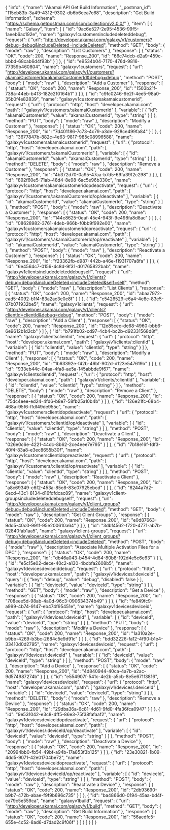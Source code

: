 {
  "info": {
    "name": "Akamai API Get Build Information",
    "_postman_id": "115eb83b-3a49-4312-9302-db6b6eea7c68",
    "description": "Get Build Information",
    "schema": "https://schema.getpostman.com/json/collection/v2.0.0/"
  },
  "item": [
    {
      "name": "Galaxy",
      "item": [
        {
          "id": "9ac6e527-2e95-4536-99f5-1aeeb6ac192e",
          "name": "galaxyv1customersincludedeleteddebug",
          "request": {
            "url": "http://developer.akamai.com/galaxy/v1/customers?debug=debug&includeDeleted=includeDeleted",
            "method": "GET",
            "body": {
              "mode": "raw"
            },
            "description": "List Customers"
          },
          "response": [
            {
              "status": "OK",
              "code": 200,
              "name": "Response_200",
              "id": "66c74dcb-d2a9-459c-bbbd-68cab6d4f93b"
            }
          ]
        },
        {
          "id": "e9534b04-7170-476d-9816-77359b460804",
          "name": "galaxyv1customers",
          "request": {
            "url": "http://developer.akamai.com/galaxy/v1/customers?akamaiCustomerId=akamaiCustomerId&debug=debug",
            "method": "POST",
            "body": {
              "mode": "raw"
            },
            "description": "Add a Customer"
          },
          "response": [
            {
              "status": "OK",
              "code": 200,
              "name": "Response_200",
              "id": "1503b21f-738a-44eb-b413-182e210164b1"
            }
          ]
        },
        {
          "id": "c9fc0246-9e2f-4ee5-98a0-35b0f4e82839",
          "name": "galaxyv1customersakamaicustomerid",
          "request": {
            "url": {
              "protocol": "http",
              "host": "developer.akamai.com",
              "path": [
                "galaxy/v1/customers/:akamaiCustomerId"
              ],
              "variable": [
                {
                  "id": "akamaiCustomerId",
                  "value": "akamaiCustomerId",
                  "type": "string"
                }
              ]
            },
            "method": "PUT",
            "body": {
              "mode": "raw"
            },
            "description": "Modify a Customer"
          },
          "response": [
            {
              "status": "OK",
              "code": 200,
              "name": "Response_200",
              "id": "7d401186-7c73-4c79-a3de-928ce499fa84"
            }
          ]
        },
        {
          "id": "3677847b-882c-4e63-9817-985c08996588",
          "name": "galaxyv1customersakamaicustomerid",
          "request": {
            "url": {
              "protocol": "http",
              "host": "developer.akamai.com",
              "path": [
                "galaxy/v1/customers/:akamaiCustomerId"
              ],
              "variable": [
                {
                  "id": "akamaiCustomerId",
                  "value": "akamaiCustomerId",
                  "type": "string"
                }
              ]
            },
            "method": "DELETE",
            "body": {
              "mode": "raw"
            },
            "description": "Remove a Customer"
          },
          "response": [
            {
              "status": "OK",
              "code": 200,
              "name": "Response_200",
              "id": "4b372d70-0a95-47aa-b7d5-69fa39f2c298"
            }
          ]
        },
        {
          "id": "892f60e5-71ab-48d4-8e98-6ac5e96b330c",
          "name": "galaxyv1customersakamaicustomeridopdeactivate",
          "request": {
            "url": {
              "protocol": "http",
              "host": "developer.akamai.com",
              "path": [
                "galaxy/v1/customers/:akamaiCustomerId/op/deactivate"
              ],
              "variable": [
                {
                  "id": "akamaiCustomerId",
                  "value": "akamaiCustomerId",
                  "type": "string"
                }
              ]
            },
            "method": "POST",
            "body": {
              "mode": "raw"
            },
            "description": "Deactivate a Customer"
          },
          "response": [
            {
              "status": "OK",
              "code": 200,
              "name": "Response_200",
              "id": "144c8625-0eaf-45e4-943f-9e498fa8d8ac"
            }
          ]
        },
        {
          "id": "08628982-3761-4deb-966b-f0bb9f992e00",
          "name": "galaxyv1customersakamaicustomeridopreactivate",
          "request": {
            "url": {
              "protocol": "http",
              "host": "developer.akamai.com",
              "path": [
                "galaxy/v1/customers/:akamaiCustomerId/op/reactivate"
              ],
              "variable": [
                {
                  "id": "akamaiCustomerId",
                  "value": "akamaiCustomerId",
                  "type": "string"
                }
              ]
            },
            "method": "POST",
            "body": {
              "mode": "raw"
            },
            "description": "Reactivate a Customer"
          },
          "response": [
            {
              "status": "OK",
              "code": 200,
              "name": "Response_200",
              "id": "f23362fb-d987-442b-a46e-f1931707a8fa"
            }
          ]
        },
        {
          "id": "6e4564c7-0156-4c8d-9f31-d01765822bab",
          "name": "galaxyv1clientsincludedeleteddebugself",
          "request": {
            "url": "http://developer.akamai.com/galaxy/v1/clients?debug=debug&includeDeleted=includeDeleted&self=self",
            "method": "GET",
            "body": {
              "mode": "raw"
            },
            "description": "List Clients"
          },
          "response": [
            {
              "status": "OK",
              "code": 200,
              "name": "Response_200",
              "id": "abaa7972-cad5-4092-b1f4-83a2ac3e0c8f"
            }
          ]
        },
        {
          "id": "c5426529-e6a4-4e8c-83e5-07b071932be5",
          "name": "galaxyv1clients",
          "request": {
            "url": "http://developer.akamai.com/galaxy/v1/clients?clientId=clientId&debug=debug",
            "method": "POST",
            "body": {
              "mode": "raw"
            },
            "description": "Add a Client"
          },
          "response": [
            {
              "status": "OK",
              "code": 200,
              "name": "Response_200",
              "id": "12e85cec-dc68-4960-bbb6-6e9612b1d2cb"
            }
          ]
        },
        {
          "id": "b791fb02-cd97-4cb4-bc2b-d92331568d8f",
          "name": "galaxyv1clientsclientid",
          "request": {
            "url": {
              "protocol": "http",
              "host": "developer.akamai.com",
              "path": [
                "galaxy/v1/clients/:clientId"
              ],
              "variable": [
                {
                  "id": "clientId",
                  "value": "clientId",
                  "type": "string"
                }
              ]
            },
            "method": "PUT",
            "body": {
              "mode": "raw"
            },
            "description": "Modify a Client"
          },
          "response": [
            {
              "status": "OK",
              "code": 200,
              "name": "Response_200",
              "id": "1b63392e-f42b-46bf-902d-d123e547619b"
            }
          ]
        },
        {
          "id": "933eb44c-04aa-4fa8-ae5a-145abbde9f67",
          "name": "galaxyv1clientsclientid",
          "request": {
            "url": {
              "protocol": "http",
              "host": "developer.akamai.com",
              "path": [
                "galaxy/v1/clients/:clientId"
              ],
              "variable": [
                {
                  "id": "clientId",
                  "value": "clientId",
                  "type": "string"
                }
              ]
            },
            "method": "DELETE",
            "body": {
              "mode": "raw"
            },
            "description": "Remove a Client"
          },
          "response": [
            {
              "status": "OK",
              "code": 200,
              "name": "Response_200",
              "id": "75dc4eee-ed24-4fd6-b8e7-58fb25a10b4b"
            }
          ]
        },
        {
          "id": "126e21fc-68b4-468a-95f6-ffdf49de955c",
          "name": "galaxyv1customersclientidopdeactivate",
          "request": {
            "url": {
              "protocol": "http",
              "host": "developer.akamai.com",
              "path": [
                "galaxy/v1/customers/:clientId/op/deactivate"
              ],
              "variable": [
                {
                  "id": "clientId",
                  "value": "clientId",
                  "type": "string"
                }
              ]
            },
            "method": "POST",
            "body": {
              "mode": "raw"
            },
            "description": "Deactivate a Client"
          },
          "response": [
            {
              "status": "OK",
              "code": 200,
              "name": "Response_200",
              "id": "026e0c6e-4221-44dc-8b62-2ce4eee7e795"
            }
          ]
        },
        {
          "id": "7b18e16f-fdf3-40f4-83a8-e3ec8655b30f",
          "name": "galaxyv1customersclientidopreactivate",
          "request": {
            "url": {
              "protocol": "http",
              "host": "developer.akamai.com",
              "path": [
                "galaxy/v1/customers/:clientId/op/reactivate"
              ],
              "variable": [
                {
                  "id": "clientId",
                  "value": "clientId",
                  "type": "string"
                }
              ]
            },
            "method": "POST",
            "body": {
              "mode": "raw"
            },
            "description": "Reactivate a Client"
          },
          "response": [
            {
              "status": "OK",
              "code": 200,
              "name": "Response_200",
              "id": "a8c69349-c6f2-453a-85e8-83e07925ebcd"
            }
          ]
        },
        {
          "id": "6244a7d2-6ecd-43c1-8134-d16fdfdcac89",
          "name": "galaxyv1client-groupsincludedeleteddebugself",
          "request": {
            "url": "http://developer.akamai.com/galaxy/v1/client_groups?debug=debug&includeDeleted=includeDeleted",
            "method": "GET",
            "body": {
              "mode": "raw"
            },
            "description": "Get Client Groups"
          },
          "response": [
            {
              "status": "OK",
              "code": 200,
              "name": "Response_200",
              "id": "e0d87663-9dd5-40c0-991f-95e200610a64"
            }
          ]
        },
        {
          "id": "3dbf4562-f720-4771-ab7b-02840fab1aa5",
          "name": "galaxyv1client-groups",
          "request": {
            "url": "http://developer.akamai.com/galaxy/v1/client_groups?debug=debug&includeDeleted=includeDeleted",
            "method": "POST",
            "body": {
              "mode": "raw"
            },
            "description": "Associate Multiple Activation Files for a DPC"
          },
          "response": [
            {
              "status": "OK",
              "code": 200,
              "name": "Response_200",
              "id": "db46a043-b454-4d84-80b8-192d4e5c6e63"
            }
          ]
        },
        {
          "id": "e5c15e02-dece-40c2-a130-4bcbfa2608b5",
          "name": "galaxyv1devicesdeviceiddebug",
          "request": {
            "url": {
              "protocol": "http",
              "host": "developer.akamai.com",
              "path": [
                "galaxy/v1/devices/:deviceId"
              ],
              "query": [
                {
                  "key": "debug",
                  "value": "debug",
                  "disabled": false
                }
              ],
              "variable": [
                {
                  "id": "deviceId",
                  "value": "deviceId",
                  "type": "string"
                }
              ]
            },
            "method": "GET",
            "body": {
              "mode": "raw"
            },
            "description": "Get a Device"
          },
          "response": [
            {
              "status": "OK",
              "code": 200,
              "name": "Response_200",
              "id": "708eee5d-98ab-4a0d-96c3-090634374b49"
            }
          ]
        },
        {
          "id": "fe849fc9-a999-4b74-9147-eb474f95451e",
          "name": "galaxyv1devicesdeviceid",
          "request": {
            "url": {
              "protocol": "http",
              "host": "developer.akamai.com",
              "path": [
                "galaxy/v1/devices/:deviceId"
              ],
              "variable": [
                {
                  "id": "deviceId",
                  "value": "deviceId",
                  "type": "string"
                }
              ]
            },
            "method": "PUT",
            "body": {
              "mode": "raw"
            },
            "description": "Modify a Device"
          },
          "response": [
            {
              "status": "OK",
              "code": 200,
              "name": "Response_200",
              "id": "1a310a2e-b9bb-4269-b3bc-2684c5e9d91c"
            }
          ]
        },
        {
          "id": "bdd32226-fa12-4f90-b1e4-33410d0d2795",
          "name": "galaxyv1devicesdeviceid",
          "request": {
            "url": {
              "protocol": "http",
              "host": "developer.akamai.com",
              "path": [
                "galaxy/v1/devices/:deviceId"
              ],
              "variable": [
                {
                  "id": "deviceId",
                  "value": "deviceId",
                  "type": "string"
                }
              ]
            },
            "method": "POST",
            "body": {
              "mode": "raw"
            },
            "description": "Add a Device"
          },
          "response": [
            {
              "status": "OK",
              "code": 200,
              "name": "Response_200",
              "id": "4d840944-40ca-4a7b-a2ac-9d574987274b"
            }
          ]
        },
        {
          "id": "e554907f-541c-4e2b-a5cb-8e5e671f3816",
          "name": "galaxyv1devicesdeviceid",
          "request": {
            "url": {
              "protocol": "http",
              "host": "developer.akamai.com",
              "path": [
                "galaxy/v1/devices/:deviceId"
              ],
              "variable": [
                {
                  "id": "deviceId",
                  "value": "deviceId",
                  "type": "string"
                }
              ]
            },
            "method": "DELETE",
            "body": {
              "mode": "raw"
            },
            "description": "Remove a Device"
          },
          "response": [
            {
              "status": "OK",
              "code": 200,
              "name": "Response_200",
              "id": "29dba36a-6c81-4d61-9fd0-4fa36fca0947"
            }
          ]
        },
        {
          "id": "9e531042-e3c8-4ff5-86e3-75f38fafaaf2",
          "name": "galaxyv1devicesdeviceidopdeactivate",
          "request": {
            "url": {
              "protocol": "http",
              "host": "developer.akamai.com",
              "path": [
                "galaxy/v1/devices/:deviceId/op/deactivate"
              ],
              "variable": [
                {
                  "id": "deviceId",
                  "value": "deviceId",
                  "type": "string"
                }
              ]
            },
            "method": "POST",
            "body": {
              "mode": "raw"
            },
            "description": "Deactivate a Device"
          },
          "response": [
            {
              "status": "OK",
              "code": 200,
              "name": "Response_200",
              "id": "20994bb0-fb54-49bf-a94b-17a853f3b125"
            }
          ]
        },
        {
          "id": "23e30821-1b09-4dd5-9071-42e01704be72",
          "name": "galaxyv1devicesdeviceidopreactivate",
          "request": {
            "url": {
              "protocol": "http",
              "host": "developer.akamai.com",
              "path": [
                "galaxy/v1/devices/:deviceId/op/reactivate"
              ],
              "variable": [
                {
                  "id": "deviceId",
                  "value": "deviceId",
                  "type": "string"
                }
              ]
            },
            "method": "POST",
            "body": {
              "mode": "raw"
            },
            "description": "Reactivate a Device"
          },
          "response": [
            {
              "status": "OK",
              "code": 200,
              "name": "Response_200",
              "id": "2db93690-b9b7-472b-abae-f9f9b696c735"
            }
          ]
        },
        {
          "id": "ba4866d0-0194-45aa-bd4f-ca79c5e559ca",
          "name": "galaxyv1build",
          "request": {
            "url": "http://developer.akamai.com/galaxy/v1/build",
            "method": "GET",
            "body": {
              "mode": "raw"
            },
            "description": "Get Build Information"
          },
          "response": [
            {
              "status": "OK",
              "code": 200,
              "name": "Response_200",
              "id": "56aedfc5-655e-4c52-8ad6-d7dad2c9f06f"
            }
          ]
        }
      ]
    }
  ]
}